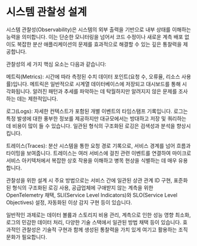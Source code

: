# 시스템 관찰성 설계

시스템 관찰성(Observability)은 시스템의 외부 출력을 기반으로 내부 상태를 이해하는 능력을 의미합니다. 이는 단순한 모니터링을 넘어서 코드 수정이나 새로운 계측 배포 없이도 복잡한 분산 애플리케이션의 문제를 효과적으로 해결할 수 있는 깊은 통찰력을 제공합니다.

관찰성의 세 가지 핵심 요소는 다음과 같습니다:

메트릭(Metrics): 시간에 따라 측정된 수치 데이터 포인트(요청 수, 오류율, 리소스 사용률)입니다. 메트릭은 일반적으로 시계열 데이터베이스에 저장되고 대시보드를 통해 시각화됩니다. 알려진 패턴과 추세를 파악하는 데 탁월하지만 알려지지 않은 문제를 조사하는 데는 제한적입니다.

로그(Logs): 자세한 컨텍스트가 포함된 개별 이벤트의 타임스탬프 기록입니다. 로그는 특정 발생에 대한 풍부한 정보를 제공하지만 대규모에서는 방대하고 저장 및 쿼리하는 데 비용이 많이 들 수 있습니다. 일관된 형식의 구조화된 로깅은 검색성과 분석을 향상시킵니다.

트레이스(Traces): 분산 시스템을 통한 요청 경로 기록으로, 서비스 경계를 넘어 흐름과 타이밍을 보여줍니다. 트레이스는 여러 서비스에 걸친 관련 이벤트를 연결하여 마이크로서비스 아키텍처에서 복잡한 상호 작용을 이해하고 병목 현상을 식별하는 데 매우 유용합니다.

관찰성을 위한 설계 시 주요 방법으로는 서비스 간에 일관된 상관 관계 ID 구현, 표준화된 형식의 구조화된 로깅 사용, 공급업체에 구애받지 않는 계측을 위한 OpenTelemetry 채택, SLI(Service Level Indicators)와 SLO(Service Level Objectives) 설정, 자동화된 이상 감지 구현 등이 있습니다.

일반적인 과제로는 데이터 볼륨과 스토리지 비용 관리, 계측으로 인한 성능 영향 최소화, 로그의 민감한 데이터 처리, 다양한 기술 스택에서 일관된 방법 채택 등이 있습니다. 효과적인 관찰성은 기술적 구현과 함께 생성된 통찰력을 가치 있게 여기고 활용하는 조직 문화가 필요합니다.